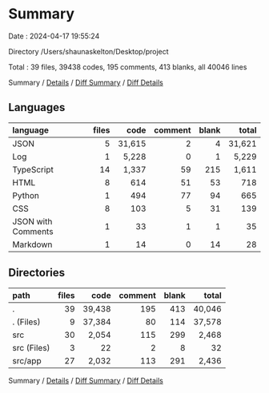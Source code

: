 # Summary

Date : 2024-04-17 19:55:24

Directory /Users/shaunaskelton/Desktop/project

Total : 39 files,  39438 codes, 195 comments, 413 blanks, all 40046 lines

Summary / [Details](details.md) / [Diff Summary](diff.md) / [Diff Details](diff-details.md)

## Languages
| language | files | code | comment | blank | total |
| :--- | ---: | ---: | ---: | ---: | ---: |
| JSON | 5 | 31,615 | 2 | 4 | 31,621 |
| Log | 1 | 5,228 | 0 | 1 | 5,229 |
| TypeScript | 14 | 1,337 | 59 | 215 | 1,611 |
| HTML | 8 | 614 | 51 | 53 | 718 |
| Python | 1 | 494 | 77 | 94 | 665 |
| CSS | 8 | 103 | 5 | 31 | 139 |
| JSON with Comments | 1 | 33 | 1 | 1 | 35 |
| Markdown | 1 | 14 | 0 | 14 | 28 |

## Directories
| path | files | code | comment | blank | total |
| :--- | ---: | ---: | ---: | ---: | ---: |
| . | 39 | 39,438 | 195 | 413 | 40,046 |
| . (Files) | 9 | 37,384 | 80 | 114 | 37,578 |
| src | 30 | 2,054 | 115 | 299 | 2,468 |
| src (Files) | 3 | 22 | 2 | 8 | 32 |
| src/app | 27 | 2,032 | 113 | 291 | 2,436 |

Summary / [Details](details.md) / [Diff Summary](diff.md) / [Diff Details](diff-details.md)